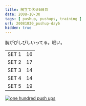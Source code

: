 ```yaml
---
title: 腕立て伏せ6日目
date: 2008-10-30
tags: [ pushup, pushups, training ]
url: 20081030_pushup-day6
hidden: true
---
```

腕がぴしぴしいってる。眠い。

<table class="pushups">
<tr>
  <td>SET 1</td><td>16</td>
</tr>
<tr>
  <td>SET 2</td><td>17</td>
</tr>
<tr>
  <td>SET 3</td><td>14</td>
</tr>
<tr>
  <td>SET 4</td><td>14</td>
</tr>
<tr>
  <td>SET 5</td><td>19</td>
</tr>
</table>

<a href="http://hundredpushups.com/"><img src="http://hundredpushups.com/images/onehundred468x60.gif" alt="one hundred push ups" /></a>
